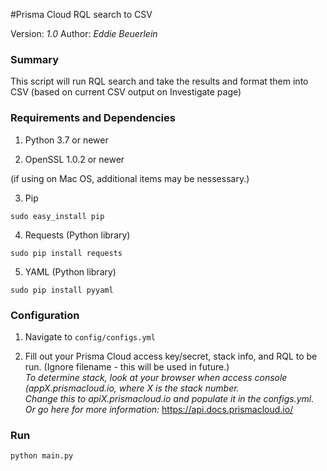 #Prisma Cloud RQL search to CSV 

Version: *1.0*
Author: *Eddie Beuerlein*

### Summary
This script will run RQL search and take the results and format them into CSV (based on current CSV output on Investigate page)  

### Requirements and Dependencies

1. Python 3.7 or newer

2. OpenSSL 1.0.2 or newer

(if using on Mac OS, additional items may be nessessary.)

3. Pip

```sudo easy_install pip```

4. Requests (Python library)

```sudo pip install requests```

5. YAML (Python library)

```sudo pip install pyyaml```


### Configuration

1. Navigate to ```config/configs.yml```

2. Fill out your Prisma Cloud access key/secret, stack info, and RQL to be run. (Ignore filename - this will be used in future.)  
   *To determine stack, look at your browser when access console (appX.prismacloud.io, where X is the stack number.  
   Change this to apiX.prismacloud.io and populate it in the configs.yml.  
    Or go here for more information:* https://api.docs.prismacloud.io/

### Run

```
python main.py
```
